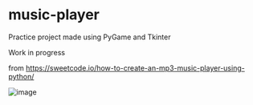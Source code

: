 # music-player

Practice project made using PyGame and Tkinter

Work in progress

from https://sweetcode.io/how-to-create-an-mp3-music-player-using-python/


![image](https://user-images.githubusercontent.com/107042762/235150126-2a0e042e-c3bb-441c-a4b0-bb303978c897.png)
